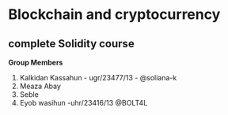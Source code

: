 # Blockchain and cryptocurrency 
## complete Solidity course
**Group Members**
1. Kalkidan Kassahun  - ugr/23477/13 - @soliana-k
2. Meaza Abay
3. Seble
4. Eyob wasihun -uhr/23416/13 @BOLT4L
